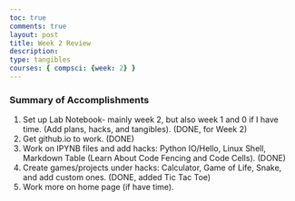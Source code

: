 ```yaml
---
toc: true
comments: true
layout: post
title: Week 2 Review
description: 
type: tangibles
courses: { compsci: {week: 2} }
---
```


### Summary of Accomplishments
1. Set up Lab Notebook- mainly week 2, but also week 1 and 0 if I have time. (Add plans, hacks, and tangibles). (DONE, for Week 2)
2. Get github.io to work. (DONE)
3. Work on IPYNB files and add hacks: Python IO/Hello, Linux Shell, Markdown Table (Learn About Code Fencing and Code Cells). (DONE)
4. Create games/projects under hacks: Calculator, Game of Life, Snake, and add custom ones. (DONE, added Tic Tac Toe)
5. Work more on home page (if have time).